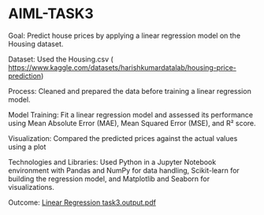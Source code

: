 # AIML-TASK3
Goal: Predict house prices by applying a linear regression model on the Housing dataset.

Dataset:
Used the Housing.csv ( https://www.kaggle.com/datasets/harishkumardatalab/housing-price-prediction)

Process: 
Cleaned and prepared the data before training a linear regression model.

Model Training:
Fit a linear regression model and assessed its performance using Mean Absolute Error (MAE), Mean Squared Error (MSE), and R² score.

Visualization:
Compared the predicted prices against the actual values using a plot

Technologies and Libraries:
Used Python in a Jupyter Notebook environment with Pandas and NumPy for data handling, Scikit-learn for building the regression model, and Matplotlib and Seaborn for visualizations.

Outcome:
[Linear Regression task3.output.pdf](https://github.com/user-attachments/files/20924380/Linear.Regression.task3.output.pdf)
